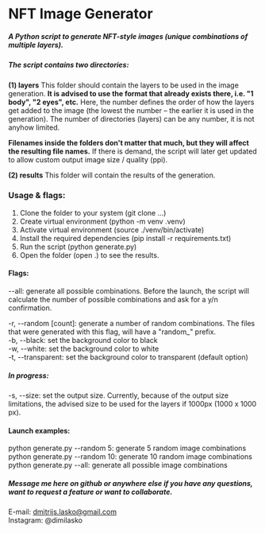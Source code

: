 
# NFT Image Generator

##### A Python script to generate NFT-style images (unique combinations of multiple layers).

##### The script contains two directories:

**(1) layers**
This folder should contain the layers to be used in the image generation.
**It is advised to use the format that already exists there, i.e. "1 body", "2 eyes", etc.**
Here, the number defines the order of how the layers get added to the image (the lowest the number – the earlier it is used in the generation).
The number of directories (layers) can be any number, it is not anyhow limited.

**Filenames inside the folders don't matter that much, but they will affect the resulting file names.**
If there is demand, the script will later get updated to allow custom output image size / quality (ppi).

  

**(2) results**
This folder will contain the results of the generation.

  

### Usage & flags:

1) Clone the folder to your system (git clone ...)
2) Create virtual environment (python -m venv .venv)
3) Activate virtual environment (source ./venv/bin/activate)
4) Install the required dependencies (pip install -r requirements.txt)
5) Run the script (python generate.py)
6) Open the folder (open .) to see the results.


#### Flags:

--all: generate all possible combinations. Before the launch, the script will calculate the number of possible combinations and ask for a y/n confirmation.

-r, --random [count]: generate a number of random combinations. The files that were generated with this flag, will have a "random_" prefix.	\
-b, --black: set the background color to black	\
-w, --white: set the background color to white	\
-t, --transparent: set the background color to transparent (default option)

##### In progress:

-s, --size: set the output size.
Currently, because of the output size limitations, the advised size to be used for the layers if 1000px (1000 x 1000 px).


#### Launch examples:

python generate.py --random 5: generate 5 random image combinations \
python generate.py --random 10: generate 10 random image combinations \
python generate.py --all: generate all possible image combinations

##### Message me here on github or anywhere else if you have any questions, want to request a feature or want to collaborate.
E-mail: dmitrijs.lasko@gmail.com \
Instagram: @dimilasko

